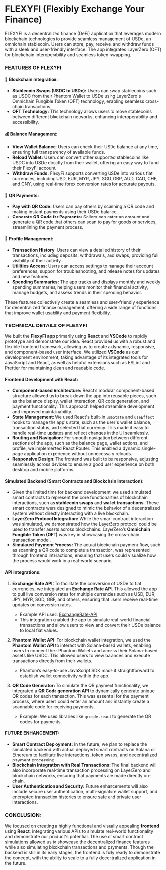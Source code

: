 # FLEXYFI (Flexibly Exchange Your Finance)
FLEXYFI is a decentralized finance (DeFi) application that leverages modern blockchain technologies to provide seamless management of USDe, an omnichain stablecoin. Users can store, pay, receive, and withdraw funds with a sleek and user-friendly interface. The app integrates LayerZero (OFT) for blockchain interoperability and seamless token-swapping.


### FEATURES OF FLEXYFI

#### 🔗 Blockchain Integration:
- **Stablecoin Swaps (USDC to USDe):** Users can swap stablecoins such as USDC from their Phantom Wallet to USDe using LayerZero's Omnichain Fungible Token (OFT) technology, enabling seamless cross-chain transactions.
- **OFT Technology:** This technology allows users to move stablecoins between different blockchain networks, enhancing interoperability and accessibility.

#### 💰 Balance Management:
- **View Wallet Balance:** Users can check their USDe balance at any time, ensuring full transparency of available funds.
- **Reload Wallet:** Users can convert other supported stablecoins like USDC into USDe directly from their wallet, offering an easy way to fund their FlexyFi account.
- **Withdraw Funds:** FlexyFi supports converting USDe into various fiat currencies, including USD, EUR, MYR, JPY, SGD, GBP, AUD, CAD, CHF, and CNY, using real-time forex conversion rates for accurate payouts.

#### 📱 QR Payments:
- **Pay with QR Code:** Users can pay others by scanning a QR code and making instant payments using their USDe balance.
- **Generate QR Code for Payments:** Sellers can enter an amount and generate a QR code that others can scan to pay for goods or services, streamlining the payment process.
  
#### 🧑 Profile Management:
- **Transaction History:** Users can view a detailed history of their transactions, including deposits, withdrawals, and swaps, providing full visibility of their activity.
- **Utilities Access:** Users can access settings to manage their account preferences, support for troubleshooting, and release notes for updates and new features.
- **Spending Summaries:** The app tracks and displays monthly and weekly spending summaries, helping users monitor their financial activity, manage budgets, and assess trends in their spending behavior.

These features collectively create a seamless and user-friendly experience for decentralized finance management, offering a wide range of functions that improve wallet usability and payment flexibility.


### TECHNICAL DETAILS OF FLEXYFI

We built the **FlexyFi app** primarily using **React** and **VSCode** to rapidly prototype and demonstrate our idea. React provided us with a robust and flexible frontend framework, allowing us to create a dynamic, responsive, and component-based user interface. We utilized **VSCode** as our development environment, taking advantage of its integrated tools for JavaScript and React, as well as helpful extensions such as ESLint and Prettier for maintaining clean and readable code.

#### **Frontend Development with React:**
- **Component-based Architecture:** React’s modular component-based structure allowed us to break down the app into reusable pieces, such as the balance display, wallet interaction, QR code generation, and payment functionality. This approach helped streamline development and improved maintainability.
- **State Management:** We used React's built-in `useState` and `useEffect` hooks to manage the app's state, such as the user's wallet balance, transaction status, and selected fiat currency. This made it easy to handle real-time updates and reflect changes in the UI seamlessly.
- **Routing and Navigation:** For smooth navigation between different sections of the app, such as the balance page, wallet actions, and profile, we implemented React Router. This enabled a dynamic single-page application experience without unnecessary reloads.
- **Responsive Design:** The frontend was built to be responsive, adjusting seamlessly across devices to ensure a good user experience on both desktop and mobile platforms.

#### **Simulated Backend (Smart Contracts and Blockchain Interaction):**
- Given the limited time for backend development, we used simulated smart contracts to represent the core functionalities of blockchain interactions, such as **stablecoin swaps** and **wallet transactions**. These smart contracts were designed to mimic the behavior of a decentralized system without directly interacting with a live blockchain.
- **LayerZero Protocol Integration:** While the smart contract interaction was simulated, we demonstrated how the LayerZero protocol could be used to transfer assets across blockchains. LayerZero’s **Omnichain Fungible Token (OFT)** was key in showcasing the cross-chain transaction model.
- **Simulated Payment Process:** The actual blockchain payment flow, such as scanning a QR code to complete a transaction, was represented through frontend interactions, ensuring that users could visualize how the process would work in a real-world scenario.

#### **API Integrations:**
1. **Exchange Rate API:** To facilitate the conversion of USDe to fiat currencies, we integrated an **Exchange Rate API**. This allowed the app to pull live conversion rates for multiple currencies such as USD, EUR, JPY, MYR, SGD, GBP, and others, ensuring that users receive real-time updates on conversion rates.
   - Example API used: [ExchangeRate-API](https://www.exchangerate-api.com/)
   - This integration enabled the app to simulate real-world financial transactions and allow users to view and convert their USDe balance to local fiat values.

2. **Phantom Wallet API:** For blockchain wallet integration, we used the **Phantom Wallet API** to interact with Solana-based wallets, enabling users to connect their Phantom Wallets and access their Solana-based assets like USDC. This allowed users to view balances and execute transactions directly from their wallets.
   - Phantom’s easy-to-use JavaScript SDK made it straightforward to establish wallet connectivity within the app.

3. **QR Code Generator:** To simulate the QR payment functionality, we integrated a **QR Code generation API** to dynamically generate unique QR codes for each transaction. This was essential for the payment process, where users could enter an amount and instantly create a scannable code for receiving payments.
   - Example: We used libraries like `qrcode.react` to generate the QR codes for payments.

#### **FUTURE ENHANCEMENT:**
- **Smart Contract Deployment:** In the future, we plan to replace the simulated backend with actual deployed smart contracts on Solana or Ethereum to facilitate live interactions, token swaps, and decentralized payment processing.
- **Blockchain Integration with Real Transactions:** The final backend will also incorporate real-time transaction processing on LayerZero and blockchain networks, ensuring that payments are made directly on-chain.
- **User Authentication and Security:** Future enhancements will also include secure user authentication, multi-signature wallet support, and encrypted transaction histories to ensure safe and private user interactions.

### CONCLUSION:
We focused on creating a highly functional and visually appealing **frontend** using **React**, integrating various APIs to simulate real-world functionality and demonstrate our product's potential. The use of smart contract simulations allowed us to showcase the decentralized finance features while also simulating blockchain transactions and payments. Though the backend is still in its early stages, the frontend is fully ready to demonstrate the concept, with the ability to scale to a fully decentralized application in the future.
